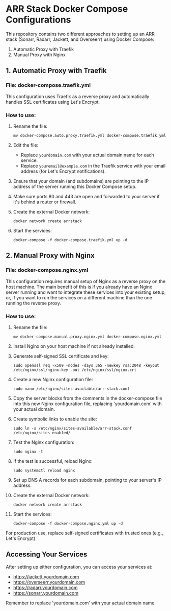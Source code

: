 # ARR Stack Docker Compose Configurations

This repository contains two different approaches to setting up an ARR stack (Sonarr, Radarr, Jackett, and Overseerr) using Docker Compose:

1. Automatic Proxy with Traefik
2. Manual Proxy with Nginx

## 1. Automatic Proxy with Traefik

### File: docker-compose.traefik.yml

This configuration uses Traefik as a reverse proxy and automatically handles SSL certificates using Let's Encrypt.

### How to use:

1. Rename the file:
   ```
   mv docker-compose.auto.proxy.traefik.yml docker-compose.traefik.yml
   ```

2. Edit the file:
   - Replace `yourdomain.com` with your actual domain name for each service.
   - Replace `youremail@example.com` in the Traefik service with your email address (for Let's Encrypt notifications).

3. Ensure that your domain (and subdomains) are pointing to the IP address of the server running this Docker Compose setup.

4. Make sure ports 80 and 443 are open and forwarded to your server if it's behind a router or firewall.

5. Create the external Docker network:
   ```
   docker network create arrstack
   ```

6. Start the services:
   ```
   docker-compose -f docker-compose.traefik.yml up -d
   ```

## 2. Manual Proxy with Nginx

### File: docker-compose.nginx.yml

This configuration requires manual setup of Nginx as a reverse proxy on the host machine. The main benefit of this is if
you already have an Nginx server running and want to integrate these services into your existing setup, or, if you want
to run the services on a different machine than the one running the reverse proxy.

### How to use:

1. Rename the file:
   ```
   mv docker-compose.manual.proxy.nginx.yml docker-compose.nginx.yml
   ```

2. Install Nginx on your host machine if not already installed.

3. Generate self-signed SSL certificate and key:
   ```
   sudo openssl req -x509 -nodes -days 365 -newkey rsa:2048 -keyout /etc/nginx/ssl/nginx.key -out /etc/nginx/ssl/nginx.crt
   ```

4. Create a new Nginx configuration file:
   ```
   sudo nano /etc/nginx/sites-available/arr-stack.conf
   ```

5. Copy the server blocks from the comments in the docker-compose file into this new Nginx configuration file, replacing 'yourdomain.com' with your actual domain.

6. Create symbolic links to enable the site:
   ```
   sudo ln -s /etc/nginx/sites-available/arr-stack.conf /etc/nginx/sites-enabled/
   ```

7. Test the Nginx configuration:
   ```
   sudo nginx -t
   ```

8. If the test is successful, reload Nginx:
   ```
   sudo systemctl reload nginx
   ```

9. Set up DNS A records for each subdomain, pointing to your server's IP address.

10. Create the external Docker network:
    ```
    docker network create arrstack
    ```

11. Start the services:
    ```
    docker-compose -f docker-compose.nginx.yml up -d
    ```

For production use, replace self-signed certificates with trusted ones (e.g., Let's Encrypt).

## Accessing Your Services

After setting up either configuration, you can access your services at:

- https://jackett.yourdomain.com
- https://overseerr.yourdomain.com
- https://radarr.yourdomain.com
- https://sonarr.yourdomain.com

Remember to replace 'yourdomain.com' with your actual domain name.
